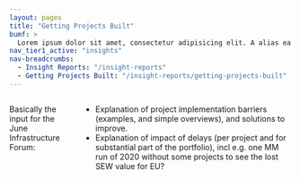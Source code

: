 ```yaml
---
layout: pages
title: "Getting Projects Built"
bumf: >
  Lorem ipsum dolor sit amet, consectetur adipisicing elit. A alias ea aspernatur eaque veniam. Saepe rerum dolorum numquam quisquam animi perferendis fuga! Adipisci molestiae dicta, enim molestias voluptatum et alias corrupti autem perspiciatis libero provident ea assumenda, fugiat recusandae reprehenderit excepturi dolorem. Nemo sint aut ex hic illo unde labore sed magnam itaque deserunt blanditiis, eum, magni laudantium aliquam assumenda, cumque, accusamus architecto provident nam earum eos mollitia laboriosam dolor! Totam numquam nam animi omnis.
nav_tier1_active: "insights"
nav-breadcrumbs:
  - Insight Reports: "/insight-reports"
  - Getting Projects Built: "/insight-reports/getting-projects-built"
---
```


<div>
<div class="row">
<div class="medium-8 small-centered columns" markdown="1">


Basically the input for the June Infrastructure Forum:

- Explanation of project implementation barriers (examples, and simple overviews), and solutions to improve.
- Explanation of impact of delays (per project and for substantial part of the portfolio), incl e.g. one MM run of 2020 without some projects to see the lost SEW value for EU?

</div>
</div>
</div>
